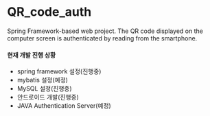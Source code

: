 # QR_code_auth
Spring Framework-based web project. 
The QR code displayed on the computer screen is authenticated by reading from the smartphone.

#### 현재 개발 진행 상황
- spring framework 설정(진행중)
- mybatis 설정(예정)
- MySQL 설정(진행중)
- 안드로이드 개발(진행중)
- JAVA Authentication Server(예정) 
